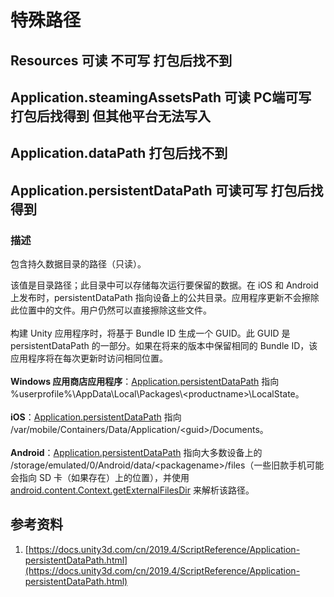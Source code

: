 # 特殊路径

## Resources 可读 不可写 打包后找不到

## Application.steamingAssetsPath 可读 PC端可写 打包后找得到 但其他平台无法写入

## Application.dataPath 打包后找不到

## Application.persistentDataPath 可读可写 打包后找得到

### 描述

包含持久数据目录的路径（只读）。

该值是目录路径；此目录中可以存储每次运行要保留的数据。在 iOS 和 Android 上发布时，persistentDataPath 指向设备上的公共目录。应用程序更新不会擦除此位置中的文件。用户仍然可以直接擦除这些文件。\
\
构建 Unity 应用程序时，将基于 Bundle ID 生成一个 GUID。此 GUID 是 persistentDataPath 的一部分。如果在将来的版本中保留相同的 Bundle ID，该应用程序将在每次更新时访问相同位置。\
\
**Windows 应用商店应用程序**：[Application.persistentDataPath](https://docs.unity3d.com/cn/2019.4/ScriptReference/Application-persistentDataPath.html) 指向 %userprofile%\AppData\Local\Packages\\\<productname>\LocalState。\
\
**iOS**：[Application.persistentDataPath](https://docs.unity3d.com/cn/2019.4/ScriptReference/Application-persistentDataPath.html) 指向 /var/mobile/Containers/Data/Application/\<guid>/Documents。\
\
**Android**：[Application.persistentDataPath](https://docs.unity3d.com/cn/2019.4/ScriptReference/Application-persistentDataPath.html) 指向大多数设备上的 /storage/emulated/0/Android/data/\<packagename>/files（一些旧款手机可能会指向 SD 卡（如果存在）上的位置），并使用 [android.content.Context.getExternalFilesDir](https://developer.android.com/reference/android/content/Context#getExternalFilesDir\(java.lang.String\).) 来解析该路径。

## 参考资料

1. [https://docs.unity3d.com/cn/2019.4/ScriptReference/Application-persistentDataPath.html](https://docs.unity3d.com/cn/2019.4/ScriptReference/Application-persistentDataPath.html)
